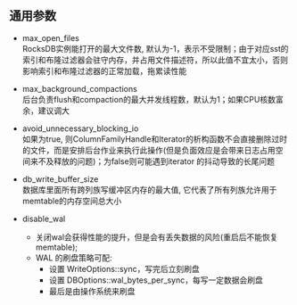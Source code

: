 ## 通用参数
- max_open_files  
RocksDB实例能打开的最大文件数, 默认为-1，表示不受限制；由于对应sst的索引和布隆过滤器会驻守内存，并占用文件描述符，所以此值不宜太小，否则影响索引和布隆过滤器的正常加载，拖累读性能
- max_background_compactions  
后台负责flush和compaction的最大并发线程数，默认为1；如果CPU核数富余，建议调大
- avoid_unnecessary_blocking_io  
如果为true, 则ColumnFamilyHandle和Iterator的析构函数不会直接删除过时的文件，而是安排后台作业来执行此操作(但是负面效应是会带来日志占用空间来不及释放的问题)；为false则可能遇到iterator 的抖动导致的长尾问题

- db_write_buffer_size  
数据库里面所有跨列族写缓冲区内存的最大值, 它代表了所有列族允许用于memtable的内存空间总大小

- disable_wal
  - 关闭wal会获得性能的提升，但是会有丢失数据的风险(重启后不能恢复memtable); 
  - WAL 的刷盘策略可配:
    - 设置 WriteOptions::sync，写完后立刻刷盘
    - 设置 DBOptions::wal_bytes_per_sync，每写一定数据会刷盘
    - 最后是由操作系统来刷盘

